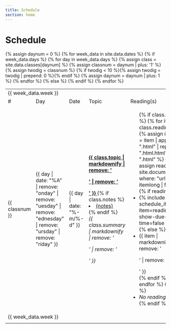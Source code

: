 ```yaml
---
title: Schedule
section: home
---
```

<h1>Schedule</h1>
<table class="table table-condensed table-responsive text-center">
  <tbody style="vertical-align: middle">
    {% assign daynum = 0 %}
    {% for week_data in site.data.dates %}
      {% if week_data.days %}
        <tr class="week-header">
          <td colspan="8">{{ week_data.week }}</td>
        </tr>
        <tr class="column-header">
          <td class="hidden-xs">#</td>
          <td class="hidden-xs">Day</td>
          <td>Date</td>
          <td colspan="2">Topic</td>
          <td>Reading(s)</td>
          <td>Lab</td>
          <td>Work Due</td>
        </tr>
        {% for day in week_data.days %}
          {% assign class = site.data.classes[daynum] %}
          {% assign classnum = daynum | plus: '1' %}
          {% assign twodig = classnum %}
          {% if twodig < 10 %}{% assign twodig = twodig | prepend: 0 %}{% endif %}
          <tr>
            <td class="hidden-xs">{{ classnum }}</td>
            <td class="hidden-xs">{{ day | date: "%A" | remove: "onday" | remove: "uesday" | remove: "ednesday" | remove: "ursday" | remove: "riday" }}</td>
            <td>{{ day | date: "%-m/%-d" }}</td>
            <td halign="left" colspan="2">
                    <a href="{{ site.baseurl }}/outlines/outline.{{ twodig }}.html">
                    <strong>{{ class.topic | markdownify | remove: '<p>' | remove: '</p>' }}</strong>
                    </a>
                {% if class.notes %}<li><a href="{{ class.notes }}">(notes)</a></li>{% endif %}
                <br>
                  <em>{{ class.summary | markdownify | remove: '<p>' | remove: '</p>' }}</em>
            </td>
            <td>
              <ul>
                {% if class.reading %}
                  {% for item in class.reading %}
                    {% assign itemlong = item | append: ".html" | replace: ".html.html", ".html" %}
                    {% assign reading = site.documents | where: "url", itemlong | first %}
                    {% if reading %}
                      <li>{% include schedule_item.html item=reading show-due-time=false %}</li>
                    {% else %}
                      <li>{{ item | markdownify | remove: '<p>' | remove: '</p>' }}</li>
                    {% endif %}
                  {% endfor %}
                {% else %}
                  <li><i>No reading</i></li>
                {% endif %}
              </ul>
            </td>
            <td>
              <ul>
                {% if class.lab %}
                  {% for item in class.lab %}
                    {% assign itemlong = item | append: ".html" | replace: ".html.html", ".html" %}
                    {% assign lab = site.documents | where: "url", itemlong | first %}
                    {% if lab %}
                      <li>{% include schedule_item.html item=lab show-due-time=false %}</li>
                    {% else %}
                      <li>{{ item | markdownify | remove: '<p>' | remove: '</p>' }}</li>
                    {% endif %}
                  {% endfor %}
                {% else %}
                  <li><i>No lab</i></li>
                {% endif %}
              </ul>
            </td>
            <td class="text-nowrap">
              {% assign work_due = site.documents | where: "due", day %}
              {% include schedule_items.html items=work_due show-due-time=true %}
            </td>
          </tr>
          {% assign daynum = daynum | plus: 1 %}
        {% endfor %}
      {% else %}
        <tr class="week-header">
          <td colspan="8">{{ week_data.week }}</td>
        </tr>
        <tr>
          <td colspan="8"></td>
        </tr>
      {% endif %}
    {% endfor %}
  </tbody>
</table>
